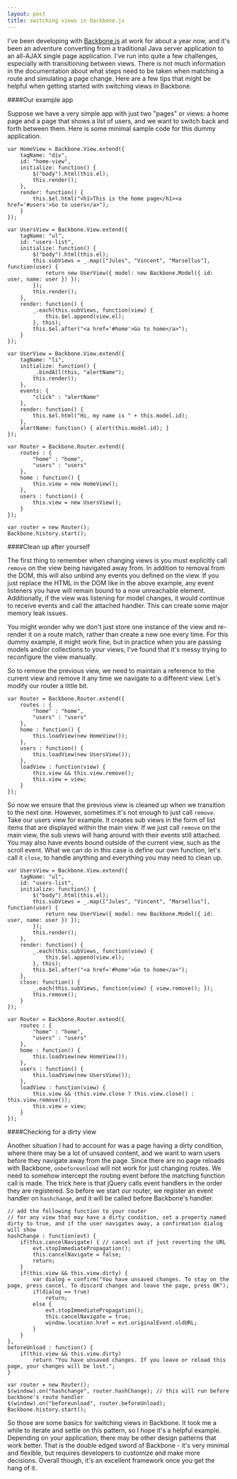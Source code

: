 ```yaml
---
layout: post
title: switching views in backbone.js
---
```


I've been developing with [Backbone.js](http://documentcloud.github.io/backbone) at work for about a year now, and it's been an adventure converting from a traditional Java server application to an all-AJAX single page application. I've run into quite a few challenges, especially with transitioning between views. There is not much information in the documentation about what steps need to be taken when matching a route and simulating a page change. Here are a few tips that might be helpful when getting started with switching views in Backbone.

<!--break-->

####Our example app

Suppose we have a very simple app with just two "pages" or views: a home page and a page that shows a list of users, and we want to switch back and forth between them. Here is some minimal sample code for this dummy application.

	var HomeView = Backbone.View.extend({
		tagName: "div",
		id: "home-view",
		initialize: function() {
			$("body").html(this.el);
			this.render();
		},
		render: function() {
			this.$el.html("<h1>This is the home page</h1><a href='#users'>Go to users</a>");
		}
	});

	var UsersView = Backbone.View.extend({
		tagName: "ul",
		id: "users-list",
		initialize: function() {
			$("body").html(this.el);
			this.subViews = _.map(["Jules", "Vincent", "Marsellus"], function(user) { 
				return new UserView({ model: new Backbone.Model({ id: user, name: user }) });
			});
			this.render();
		},
		render: function() {
			_.each(this.subViews, function(view) {
				this.$el.append(view.el);
			}, this);
			this.$el.after("<a href='#home'>Go to home</a>");
		}
	});

	var UserView = Backbone.View.extend({
		tagName: "li",
		initialize: function() {
			_.bindAll(this, "alertName");
			this.render();
		},
		events: {
			"click" : "alertName"
		},
		render: function() {
			this.$el.html("Hi, my name is " + this.model.id);
		},
		alertName: function() { alert(this.model.id); }
	});
	
	var Router = Backbone.Router.extend({
		routes : {
			"home" : "home",
			"users" : "users"
		},
		home : function() {
			this.view = new HomeView();
		},
		users : function() {
			this.view = new UsersView();
		}
	});

	var router = new Router();
	Backbone.history.start();
	
####Clean up after yourself

The first thing to remember when changing views is you must explicitly call `remove` on the view being navigated away from. In addition to removal from the DOM, this will also unbind any events you defined on the view. If you just replace the HTML in the DOM like in the above example, any event listeners you have will remain bound to a now unreachable element. Additionally, if the view was listening for model changes, it would continue to receive events and call the attached handler. This can create some major memory leak issues.

You might wonder why we don't just store one instance of the view and re-render it on a route match, rather than create a new one every time. For this dummy example, it might work fine, but in practice when you are passing models and/or collections to your views, I've found that it's messy trying to reconfigure the view manually.

So to remove the previous view, we need to maintain a reference to the current view and remove it any time we navigate to a different view. Let's modify our router a little bit.

	var Router = Backbone.Router.extend({
		routes : {
			"home" : "home",
			"users" : "users"
		},
		home : function() {
			this.loadView(new HomeView());
		},
		users : function() {
			this.loadView(new UsersView());
		},
		loadView : function(view) {
			this.view && this.view.remove();
			this.view = view;
		}
	});

So now we ensure that the previous view is cleaned up when we transition to the next one. However, sometimes it's not enough to just call `remove`. Take our users view for example. It creates sub views in the form of list items that are displayed within the main view. If we just call `remove` on the main view, the sub views will hang around with their events still attached. You may also have events bound outside of the current view, such as the scroll event. What we can do in this case is define our own function, let's call it `close`, to handle anything and everything you may need to clean up.

	var UsersView = Backbone.View.extend({
		tagName: "ul",
		id: "users-list",
		initialize: function() {
			$("body").html(this.el);
			this.subViews = _.map(["Jules", "Vincent", "Marsellus"], function(user) { 
				return new UserView({ model: new Backbone.Model({ id: user, name: user }) });
			});
			this.render();
		},
		render: function() {
			_.each(this.subViews, function(view) {
				this.$el.append(view.el);
			}, this);
			this.$el.after("<a href='#home'>Go to home</a>");
		},
		close: function() {
			_.each(this.subViews, function(view) { view.remove(); });
			this.remove();
		}
	});

	var Router = Backbone.Router.extend({
		routes : {
			"home" : "home",
			"users" : "users"
		},
		home : function() {
			this.loadView(new HomeView());
		},
		users : function() {
			this.loadView(new UsersView());
		},
		loadView : function(view) {
			this.view && (this.view.close ? this.view.close() : this.view.remove());
			this.view = view;
		}
	});

####Checking for a dirty view

Another situation I had to account for was a page having a dirty condition, where there may be a lot of unsaved content, and we want to warn users before they navigate away from the page. Since there are no page reloads with Backbone, `onbeforeunload` will not work for just changing routes. We need to somehow intercept the routing event before the matching function call is made. The trick here is that jQuery calls event handlers in the order they are registered. So before we start our router, we register an event handler on `hashchange`, and it will be called before Backbone's handler.

	// add the following function to your router
	// for any view that may have a dirty condition, set a property named dirty to true, and if the user navigates away, a confirmation dialog will show
	hashChange : function(evt) {
		if(this.cancelNavigate) { // cancel out if just reverting the URL
			evt.stopImmediatePropagation();
			this.cancelNavigate = false;
			return;
		}
		if(this.view && this.view.dirty) {
			var dialog = confirm("You have unsaved changes. To stay on the page, press cancel. To discard changes and leave the page, press OK");
			if(dialog == true)
				return;
			else {
				evt.stopImmediatePropagation();
				this.cancelNavigate = true;
				window.location.href = evt.originalEvent.oldURL;
			}
		}
	},
	beforeUnload : function() {
		if(this.view && this.view.dirty)
			return "You have unsaved changes. If you leave or reload this page, your changes will be lost.";
	}

	var router = new Router();
	$(window).on("hashchange", router.hashChange); // this will run before backbone's route handler
	$(window).on("beforeunload", router.beforeUnload);
	Backbone.history.start();

So those are some basics for switching views in Backbone. It took me a while to iterate and settle on this pattern, so I hope it's a helpful example. Depending on your application, there may be other design patterns that work better. That is the double edged sword of Backbone - it's very minimal and flexible, but requires developers to customize and make more decisions. Overall though, it's an excellent framework once you get the hang of it.
